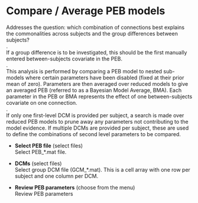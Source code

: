# Compare / Average PEB models  
Addresses the question: which combination of connections best explains the commonalities across subjects and the group differences between subjects?   
.   
If a group difference is to be investigated, this should be the first manually entered between-subjects covariate in the PEB.   
.   
This analysis is performed by comparing a PEB model to nested sub-models where certain parameters have been disabled (fixed at their prior mean of zero). Parameters are then averaged over reduced models to give an averaged PEB (referred to as a Bayesian Model Average, BMA). Each parameter in the PEB or BMA represents the effect of one between-subjects covariate on one connection.   
.   
If only one first-level DCM is provided per subject, a search is made over reduced PEB models to prune away any parameters not contributing to the model evidence. If multiple DCMs are provided per subject, these are used to define the combinations of second level parameters to be compared.   

* **Select PEB file** (select files)  
Select PEB_*.mat file.   

* **DCMs** (select files)  
Select group DCM file (GCM_*.mat). This is a cell array with one row per subject and one column per DCM.   

* **Review PEB parameters** (choose from the menu)  
Review PEB parameters   
